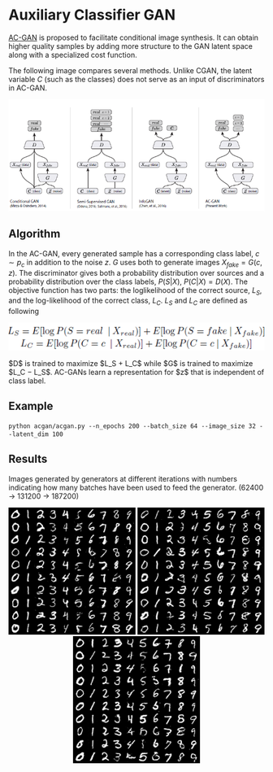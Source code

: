 # Auxiliary Classifier GAN
[AC-GAN](https://arxiv.org/pdf/1610.09585) is proposed to facilitate conditional image synthesis. It can obtain higher quality samples by adding more structure to the GAN latent space along with a specialized cost function.

The following image compares several methods. Unlike CGAN, the latent variable $C$ (such as the classes) does not serve as an input of discriminators in AC-GAN.
<p align="middle">
    <img src="images/acgan1.png"  />
</p>

## Algorithm
In the AC-GAN, every generated sample has a corresponding class label, $c \sim p_c$ in addition to the noise $z$. $G$ uses both to generate images $X_{fake} = G(c, z)$. The discriminator gives both a probability distribution over sources and a probability distribution over the class labels, $P(S | X)$, $P(C | X) = D(X)$. The objective function has two parts: the loglikelihood of the correct source, $L_S$, and the log-likelihood of the correct class, $L_C$. $L_S$ and $L_C$ are defined as following
<p align="middle">
    <img src="images/acgan2.png" />
</p>
$D$ is trained to maximize $L_S + L_C$ while $G$ is trained to maximize $L_C − L_S$. AC-GANs learn a representation for $z$ that is independent of class label.

## Example
```
python acgan/acgan.py --n_epochs 200 --batch_size 64 --image_size 32 --latent_dim 100
```

## Results
Images generated by generators at different iterations with numbers indicating how many batches have been used to feed the generator. (62400 -> 131200 -> 187200)
<p align="middle">
    <img src="images/acgan_62400.png" width="250" />
    <img src="images/acgan_131200.png" width="250" />
    <img src="images/acgan_187200.png" width="250" />
</p>

